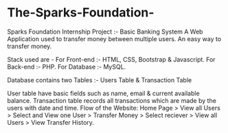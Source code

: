 # The-Sparks-Foundation-
Sparks Foundation Internship Project :- Basic Banking System
A Web Application used to transfer money between multiple users. An easy way to transfer money.

Stack used are - For Front-end :- HTML, CSS, Bootstrap & Javascript. For Back-end :- PHP. For Database :- MySQL.

Database contains two Tables :- Users Table & Transaction Table

User table have basic fields such as name, email & current available balance.
Transaction table records all transactions which are made by the users with date and time.
Flow of the Website: Home Page > View all Users > Select and View one User > Transfer Money > Select reciever > View all Users > View Transfer History.
